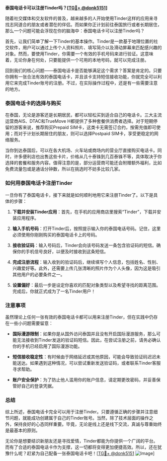**泰国电话卡可以注册Tinder吗？[[TG💪+ @donk5151](https://t.me/s/donk5151)]**

随着社交媒体和交友软件的普及，越来越多的人开始使用Tinder这样的应用来寻找志同道合的朋友或者潜在的伴侣。而如果你正计划前往泰国旅行或者长期居住，那么一个问题可能会浮现在你的脑海中：泰国电话卡可以注册Tinder吗？

首先，让我们简单了解一下Tinder的基本操作。Tinder是一款基于地理位置的社交软件，用户可以通过上传个人资料照片、填写简介以及滑动屏幕来匹配感兴趣的对象。然而，要使用Tinder，你需要一个有效的手机号码来进行验证。这意味着，无论你身在何处，只要能提供一个可用的本地号码，就可以完成注册。

回到我们的核心问题——泰国电话卡是否能够满足这个需求？答案是肯定的。只要你拥有一张合法有效的泰国电话卡，并且该卡支持短信接收功能，你就完全可以利用它来完成Tinder账号的注册。不过，在实际操作过程中，还是有一些需要注意的地方。

### 泰国电话卡的选择与购买

在泰国，无论是游客还是长期居民，都可以轻松买到适合自己的电话卡。三大主流运营商AIS、DTAC和TrueMove H都提供了多种套餐供消费者选择。对于短期停留的游客来说，推荐购买Prepaid SIM卡，这类卡无需签订合约，按需充值即可使用；而对于计划长期居住的朋友，则可以选择Postpaid SIM卡，享受更稳定的网络服务。

当你到达泰国后，可以在各大机场、火车站或商场内的营业厅直接购买电话卡。同时，许多便利店也出售这些卡片，价格从几十泰铢到几百泰铢不等，具体取决于你选择的套餐和服务内容。值得注意的是，部分运营商可能还会附赠额外福利，比如免费流量包或是通话分钟数，所以在挑选时不妨多比较几家。

### 如何用泰国电话卡注册Tinder

一旦你有了泰国电话卡，接下来就是如何顺利地用它来注册Tinder了。以下是具体的步骤：

1. **下载并安装Tinder应用**：首先，在手机的应用商店里搜索“Tinder”，下载并安装应用程序。
   
2. **输入手机号码**：打开Tinder后，按照提示输入你的泰国电话号码。记住，这里必须使用你刚刚购买的泰国电话卡上的号码。

3. **接收验证码**：输入号码后，Tinder会向该号码发送一条包含验证码的短信。确保你的手机信号良好，以便及时接收到这条短信。

4. **完成注册流程**：输入收到的验证码后，继续填写个人信息，包括姓名、性别、兴趣爱好等。此外，还需要上传几张清晰的照片作为个人头像，因为这是吸引其他用户的必要条件之一。

5. **设置偏好**：最后一步是设定你喜欢的匹配对象类型以及希望寻找的距离范围。完成后，你就正式成为了一名Tinder用户！

### 注意事项

虽然理论上任何一张有效的泰国电话卡都可以用来注册Tinder，但在实践中仍存在一些小问题需要留意：

- **国际漫游限制**：如果你是从国外访问泰国并且没有开启国际漫游服务，那么可能无法接收到Tinder发送的验证码短信。因此，在尝试注册之前，请务必确认你的手机已经启用了国际漫游功能。
  
- **短信接收稳定性**：有时候由于网络延迟或其他原因，可能会导致验证码迟迟未能送达。如果遇到这种情况，可以尝试重新发送验证码，或者联系Tinder客服寻求帮助。

- **账户安全保护**：为了防止他人滥用你的账户信息，请定期更改密码，并妥善保管好自己的登录凭据。

### 总结

综上所述，泰国电话卡完全可以用于注册Tinder。只要遵循正确的步骤并注意细节问题，就能成功创建属于自己的Tinder账号。当然，除了技术层面的操作之外，保持良好的心态同样重要。毕竟，无论是线上还是线下交流，真诚与尊重始终是最基本的原则。

无论你是想要结识新朋友还是寻找爱情，Tinder都能为你提供一个广阔的平台。而有了合适的泰国电话卡作为支撑，这一切都将变得更加便捷高效。所以，还在犹豫什么呢？赶紧为自己配备一张泰国电话卡吧！[[TG💪+ @donk5151](https://t.me/s/donk5151) ![Image](https://i.postimg.cc/rwNCRYN7/Snipaste-2025-04-30-17-27-05.png)]